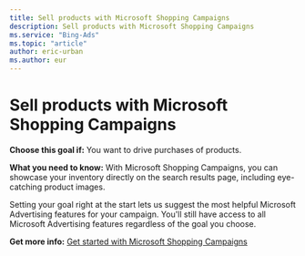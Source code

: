 ```yaml
---
title: Sell products with Microsoft Shopping Campaigns
description: Sell products with Microsoft Shopping Campaigns
ms.service: "Bing-Ads"
ms.topic: "article"
author: eric-urban
ms.author: eur
---
```


# Sell products with Microsoft Shopping Campaigns

**Choose this goal if:**  You want to drive purchases of products.

**What you need to know:**  With Microsoft Shopping Campaigns, you can showcase your inventory directly on the search results page, including eye-catching product images.

Setting your goal right at the start lets us suggest the most helpful Microsoft Advertising features for your campaign. You'll still have access to all Microsoft Advertising features regardless of the goal you choose.

**Get more info:**  [Get started with Microsoft Shopping Campaigns](../hlp_BA_CONC_BSC_GetStarted.md)


